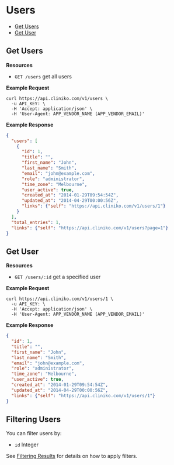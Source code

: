 Users
============

* [Get Users](#get-users "This will return all users.")
* [Get User](#get-user "This will return a specified user.")

Get Users
----------------

**Resources**
* ```GET /users``` get all users

**Example Request**
```shell
curl https://api.cliniko.com/v1/users \
  -u API_KEY: \
  -H 'Accept: application/json' \
  -H 'User-Agent: APP_VENDOR_NAME (APP_VENDOR_EMAIL)'
```

**Example Response**
```json
{
  "users": [
    {
      "id": 1,
      "title": "",
      "first_name": "John",
      "last_name": "Smith",
      "email": "john@example.com",
      "role": "administrator",
      "time_zone": "Melbourne",
      "user_active": true,
      "created_at": "2014-01-29T09:54:54Z",
      "updated_at": "2014-04-29T00:00:56Z",
      "links": {"self": "https://api.cliniko.com/v1/users/1"}
    }
  ],
  "total_entries": 1,
  "links": {"self": "https://api.cliniko.com/v1/users?page=1"}
}
```

Get User
------------

**Resources**
* ```GET /users/:id``` get a specified user

**Example Request**
```shell
curl https://api.cliniko.com/v1/users/1 \
  -u API_KEY: \
  -H 'Accept: application/json' \
  -H 'User-Agent: APP_VENDOR_NAME (APP_VENDOR_EMAIL)'
```

**Example Response**
```json
{
  "id": 1,
  "title": "",
  "first_name": "John",
  "last_name": "Smith",
  "email": "john@example.com",
  "role": "administrator",
  "time_zone": "Melbourne",
  "user_active": true,
  "created_at": "2014-01-29T09:54:54Z",
  "updated_at": "2014-04-29T00:00:56Z",
  "links": {"self": "https://api.cliniko.com/v1/users/1"}
}
```

Filtering Users
----------------

You can filter users by:
* ```id``` Integer

See [Filtering Results](https://github.com/redguava/cliniko-api#filtering-results) for details on how to apply filters.
